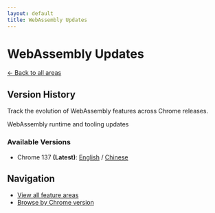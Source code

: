 ```yaml
---
layout: default
title: WebAssembly Updates
---
```


# WebAssembly Updates

[← Back to all areas](../index.html)

## Version History

Track the evolution of WebAssembly features across Chrome releases.

WebAssembly runtime and tooling updates

### Available Versions

- Chrome 137 **(Latest)**: [English](./chrome-137-en.html) / [Chinese](./chrome-137-zh.html)

## Navigation

- [View all feature areas](../index.html)
- [Browse by Chrome version](../../versions/index.html)
